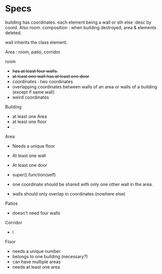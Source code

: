 # Specs

building has coordinates.
each element being a wall or sth else :desc by coord. Also room.
composition : when building destroyed, area & elements deleted.

wall inherits the class element.

Area : room, patio, corridor

room

* ~~has at least four walls.~~
* ~~at least one wall has at least one door~~ 
* coordinates : two coordinates
* overlapping coordinates between walls of an area or walls of a building (except if same wall)
* weird coordinates

Building

* at least one Area
* at least one floor
* .

Area

* Needs a unique floor
* At least one wall
* At least one door
* super().function(self)

* one coordinate should be shared with only one other wall in the area.
* walls should only overlap in coordinates (nowhere else)

Patios

* doesn't need four walls

Corridor

* l

Floor

* needs a unique number.
* belongs to one building (necessary?)
* can have multiple areas
* needs at least one area